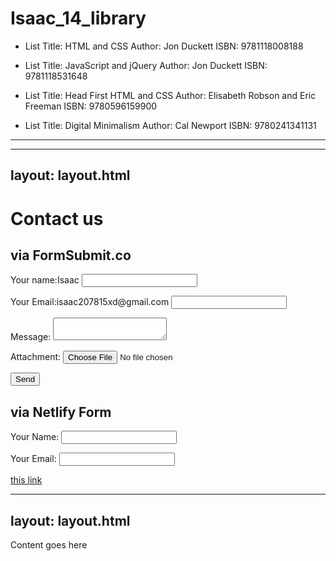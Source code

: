 # Isaac_14_library

- List Title: HTML and CSS
Author: Jon Duckett
ISBN: 9781118008188
- List Title: JavaScript and jQuery
Author: Jon Duckett
ISBN: 9781118531648

- List Title: Head First HTML and CSS
Author: Elisabeth Robson and Eric Freeman
ISBN: 9780596159900

- List Title: Digital Minimalism
Author: Cal Newport
ISBN:  9780241341131
____________________________________________________________________
---
layout: layout.html
---

# Contact us

## via FormSubmit.co

<form name="contact" method="POST" action="https://formsubmit.co/demo@makzan.net" enctype="multipart/form-data">
  <p>
    <label>
      Your name:Isaac 
      <input type="text" name="Isaac" />
    </label>   
  </p>
  <p>
    <label>
      Your Email:isaac207815xd@gmail.com 
      <input type="email" name="email" />
    </label>
  </p>
  <p>
    <label>
      Message: 
      <textarea name="message"></textarea>
    </label>
  </p>
  <p>
    <label>
      Attachment:
      <input type="file" name="attachment">
    </label>
  </p>
  <p>
    <input type="hidden" name="_next" value="https://demo-20200516.netlify.app/thanks">
    <input type="submit" value="Send">
  </p>
</form>

## via Netlify Form

<form name="contact" method="POST" data-netlify="true" enctype="multipart/form-data">
  <p>
    <label>
      Your Name: 
      <input type="text" name="name" />
    </label>   
  </p>
  <p>
    <label>
      Your Email: 
      <input type="" name="" />
    </label>
  </p>
  <p>


[this link](https://www.google.com/search?sxsrf=ALeKk03Sgwb2DAhr6tBWJjVOPzgV71W-ug%3A1593828444406&ei=XOT_XqG2GM6Jr7wPxsiIyAI&q=demon+slayer+&oq=demon+slayer+&gs_lcp=CgZwc3ktYWIQAzIGCCMQJxATMgYIIxAnEBMyBAgjECcyBQgAEMsBMgUIABDLATIFCAAQywEyBQgAEMsBMgUIABDLATIFCAAQywEyBQgAEMsBUOMGWOMGYPEIaABwAHgAgAFriAG5AZIBAzEuMZgBAKABAaoBB2d3cy13aXo&sclient=psy-ab&ved=0ahUKEwih1IvSwbLqAhXOxIsBHUYkAikQ4dUDCAw&uact=5)




---
layout: layout.html
---

Content goes here












